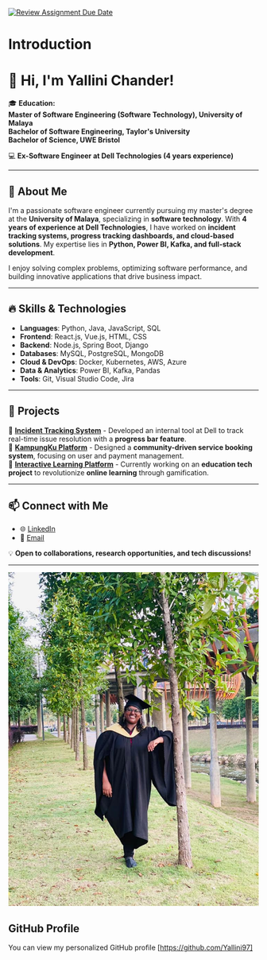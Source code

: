 [![Review Assignment Due Date](https://classroom.github.com/assets/deadline-readme-button-22041afd0340ce965d47ae6ef1cefeee28c7c493a6346c4f15d667ab976d596c.svg)](https://classroom.github.com/a/0MOLbOcH)
# Introduction

# 👋 Hi, I'm Yallini Chander!

🎓 **Education:**  
**Master of Software Engineering (Software Technology), University of Malaya**  
**Bachelor of Software Engineering, Taylor's University**  
**Bachelor of Science, UWE Bristol**   

💻 **Ex-Software Engineer at Dell Technologies (4 years experience)**  

---

## 🚀 About Me

I'm a passionate software engineer currently pursuing my master's degree at the **University of Malaya**, specializing in **software technology**. With **4 years of experience at Dell Technologies**, I have worked on **incident tracking systems, progress tracking dashboards, and cloud-based solutions**. My expertise lies in **Python, Power BI, Kafka, and full-stack development**.

I enjoy solving complex problems, optimizing software performance, and building innovative applications that drive business impact.

---

## 🔥 Skills & Technologies

- **Languages**: Python, Java, JavaScript, SQL  
- **Frontend**: React.js, Vue.js, HTML, CSS  
- **Backend**: Node.js, Spring Boot, Django  
- **Databases**: MySQL, PostgreSQL, MongoDB  
- **Cloud & DevOps**: Docker, Kubernetes, AWS, Azure  
- **Data & Analytics**: Power BI, Kafka, Pandas  
- **Tools**: Git, Visual Studio Code, Jira  

---

## 📌 Projects

🔹 **[Incident Tracking System](#)** - Developed an internal tool at Dell to track real-time issue resolution with a **progress bar feature**.  
🔹 **[KampungKu Platform](#)** - Designed a **community-driven service booking system**, focusing on user and payment management.  
🔹 **[Interactive Learning Platform](#)** - Currently working on an **education tech project** to revolutionize **online learning** through gamification.  

---

## 📫 Connect with Me

- 🌐 [LinkedIn](https://www.linkedin.com/in/YalliniChander)  
- 📧 [Email](mailto:yallini6697@gmail.com)    

💡 **Open to collaborations, research opportunities, and tech discussions!**

---

![My Image](Yalu2.jpg)  <!-- Link to the uploaded image -->

## GitHub Profile

You can view my personalized GitHub profile [https://github.com/Yallini97]

